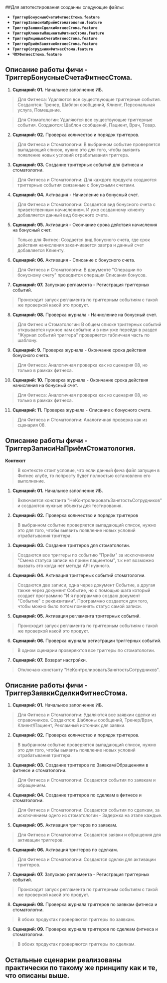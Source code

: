 ##Для автотестирования созданны следующие файлы:
- **`ТриггерБонусныеСчетаФитнесСтома.feature`**
- **`ТриггерЗаписиНаПриёмСтоматология.feature`**
- **`ТриггерЗаявкиСделкиФитнесСтома.feature`**
- **`ТриггерКлиентыПациентыФитнесСтома.feature`**
- **`ТриггерЛицевыеСчетаФитнесСтома.feature`**
- **`ТриггерПриёмЗанятиеФитнесСтома.feature`**
- **`ТриггерСотрудникиФитнесСтома.feature`**
- **`ЧПУФитнесСтома.feature`**


Описание работы фичи - ТриггерБонусныеСчетаФитнесСтома.
---

1. **Сценарий: 01.** Начальное заполнение ИБ.
>   Для Фитнеса: Удаляются все существующие триггерные события. Создаются: Тренер, Шаблон сообщений, Клиент, Персональная услуга, Помещение.

>   Для Стоматологии: Удаляются все существующие триггерные события. Создаются: Шаблон сообщений, Пациент, Врач, Товар.

2. **Сценарий: 02.** Проверка количество и порядок триггеров.
>   Для Фитнеса и Стоматологии: В выбранном событие проверяется выпадающий список, нужно это для того, чтобы выявить появление новых условий отрабатывания триггера.

3. **Сценарий: 03.** Создание триггерных событий для фитнеса и стоматологии.
>   Для Фитнеса и Стоматологии: Для каждого продукта создаются триггерные события связанные с бонусными счетами.

4. **Сценарий: 04.** Активация - Начисление на бонусный счет.
>   Для Фитнеса и Стоматологии: Создается вид бонусного счета с приветственным начислением. И уже созданному клиенту добавляется данный вид бонусного счета.

5. **Сценарий: 05.** Активация - Окончание срока действия начисления на бонусный счет.
>   Только для Фитнес: Создается вид бонусного счета, где срок действия начисления заканчивается завтра и данный счет добавляется Клиенту.

6. **Сценарий: 06.** Активация - Списание с бонусного счета.
>   Для Фитнеса и Стоматологии: В документе "Операции по бонусному счету" проводится операция Списания бонусов.

7. **Сценарий: 07.** Запускаю регламента - Регистрация триггерных событий.
>   Происходит запуск регламента по триггерным событиям с такой же проверкой какой это продукт.

8. **Сценарий: 08.** Проверка журнала - Начисление на бонусный счет.
>   Для Фитнес и Стоматологии: В общем списке триггерных событий открывается нужное нам событие и в нем уже перейдя в раздел "Журнал событий триггера" проверяется табличная часть по шаблону.

9. **Сценарий: 9.** Проверка журнала - Окончание срока действия бонусного счета.
>   Для Фитнеса: Аналогичная проверка как из сценария 08, но только в рамках фитнеса.

10. **Сценарий: 10.** Проверка журнала - Окончание срока действия начисления на бонусный счет.
>   Для Фитнеса: Аналогичная проверка как из сценария 08, но только в рамках фитнеса.

11. **Сценарий: 11.** Проверка журнала - Списание с бонусного счета.
>   Для Фитнеса и Стоматологии: Аналогичная проверка как из сценария 08.

Описание работы фичи - ТриггерЗаписиНаПриёмСтоматология.
---

**Контекст**
>   В контексте стоит условие, что если данный фича файл запущен в Фитнес клубе, то попросту будет полностью остановлено его выполнение.

1. **Сценарий: 01.** Начальное заполнение ИБ.
>   Включается константа "НеКонтролироватьЗанятостьСотрудников" и создаются нужные объекты для тестирования.

2. **Сценарий: 02.** Проверка количество и порядок триггеров
>   В выбранном событие проверяется выпадающий список, нужно это для того, чтобы выявить появление новых условий отрабатывания триггера.

3. **Сценарий: 03.** Создание триггеров для стоматологии.
>   Создаются все триггеры по событию "Приём" за исключением "Смена статуса записи на прием пациентом", т.к нет возможно вызвать это когда нет метода API нужного.

4. **Сценарий: 04.** Активация триггерных событий стоматологии.
>   Создаются две записи, одна через документ Событие, а другая также через документ Событие, но с помощью шага который создает программно "И я программно создаю документ "Событие" с реквизитами". Программно создается для того, чтобы можно было потом поменять статус самой записи.

5. **Сценарий: 05.** Активация регламента триггерных событий.
>   Происходит запуск регламента по триггерным событиям с такой же проверкой какой это продукт.

6. **Сценарий: 06.** Проверка журнала регистрации триггерных событий.
>   В одном сценарии проверяются все триггеры по стоматологии.

7. **Сценарий: 07.** Возврат настройки.
>   Отключаю константу "НеКонтролироватьЗанятостьСотрудников".

Описание работы фичи - ТриггерЗаявкиСделкиФитнесСтома.
---

1. **Сценарий: 01.** Начальное заполнение ИБ.
>   Для Фитнеса и Стоматологии: Удаляются все заявкии сделки из справочников. Создаются: Шаблоны сообщений, Тренер/Врач, Клиент/Пациент, Рекламный источник для заявки.

2. **Сценарий: 02.** Проверка количество и порядок триггеров.
>   В выбранном событие проверяется выпадающий список, нужно это для того, чтобы выявить появление новых условий отрабатывания триггера.   

3. **Сценарий: 03.** Создание триггеров по Заявкам/Обращениям в фитнесе и стоматологии.
>   Для Фитнеса и Стоматологии: Создаются события по заявкам и обращениям.

4. **Сценарий: 04.** Создание триггеров по сделкам в фитнесе и стоматологии.
>   Для Фитнеса и Стоматологии: Создаются события по сделкам, за исключением однго из стоматологии - Задержка на этапе каждые.

5. **Сценарий: 05.** Активация триггеров по заявкам.
>   Для Фитнеса и Стоматологии: Создаются заявки и обращения для активации триггеров.

6. **Сценарий: 06.** Активация триггеров по сделкам.
>   Для Фитнеса и Стоматологии: Создаются сделки для активации триггеров.

7. **Сценарий: 07.** Запускаю регламента - Регистрация триггерных событий.
>   Происходит запуск регламента по триггерным событиям с такой же проверкой какой это продукт.

8. **Сценарий: 08.** Проверка журнала триггеров по заявкам фитнеса и стоматологии.
>   В обоих продуктах проверяются триггеры по заявкам.

9. **Сценарий: 09.** Проверка журнала триггеров по сделкам фитнеса и стоматологии.
>   В обоих продуктах проверяются триггеры по сделкам.

Остальные сценарии реализованы практически по такому же принципу как и те, что описаны выше.
---